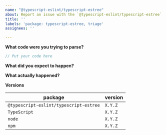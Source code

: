 ```yaml
---
name: "@typescript-eslint/typescript-estree"
about: Report an issue with the `@typescript-eslint/typescript-estree` package
title: ''
labels: 'package: typescript-estree, triage'
assignees: ''

---
```


**What code were you trying to parse?**

```ts
// Put your code here
```

**What did you expect to happen?**

**What actually happened?**

**Versions**

| package                                | version |
| -------------------------------------- | ------- |
| `@typescript-eslint/typescript-estree` | `X.Y.Z` |
| `TypeScript`                           | `X.Y.Z` |
| `node`                                 | `X.Y.Z` |
| `npm`                                  | `X.Y.Z` |
